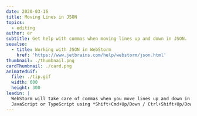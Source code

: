 ```yaml
---
date: 2020-03-16
title: Moving Lines in JSON
topics:
  - editing
author: er
subtitle: Get help with commas when moving lines up and down in JSON.
seealso:
  - title: Working with JSON in WebStorm
    href: 'https://www.jetbrains.com/help/webstorm/json.html'
thumbnail: ./thumbnail.png
cardThumbnail: ./card.png
animatedGif:
  file: ./tip.gif
  width: 600
  height: 300
leadin: |
  WebStorm will take care of commas when you move lines up and down in JSON, 
  JavaScript or TypeScript using *Shift+Cmd+Up/Down / Ctrl+Shift+Up/Down*.
---
```


